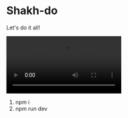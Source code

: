 # Shakh-do
Let's do it all!

![Demo](https://github.com/Shakhmurat/Shakh-do/blob/main/public/demo.mp4?raw=true)

1. npm i
2. npm run dev
